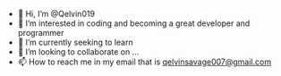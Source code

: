 - 👋 Hi, I’m @Qelvin019
- 👀 I’m interested in coding and becoming a great developer and programmer 
- 🌱 I’m currently seeking to learn
- 💞️ I’m looking to collaborate on ...
- 📫 How to reach me in my email that is qelvinsavage007@gmail.com

<!---
Qelvin019/Qelvin019 is a ✨ special ✨ repository because its `README.md` (this file) appears on your GitHub profile.
You can click the Preview link to take a look at your changes.
--->
